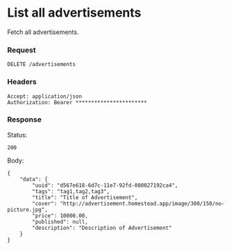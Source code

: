 # List all advertisements
Fetch all advertisements.

### Request
```
DELETE /advertisements
```

### Headers
```
Accept: application/json
Authorization: Bearer ***********************
```

### Response
Status:
```
200
```
Body:
```
{
    "data": {
        "uuid": "d567e618-6d7c-11e7-92fd-080027192ca4",
        "tags": "tag1,tag2,tag3",
        "title": "Title of Advertisement",
        "cover": "http://advertisement.homestead.app/image/300/150/no-picture.jpg",
        "price": 10000.00,
        "published": null,
        "description": "Description of Advertisement"
    }
}
```